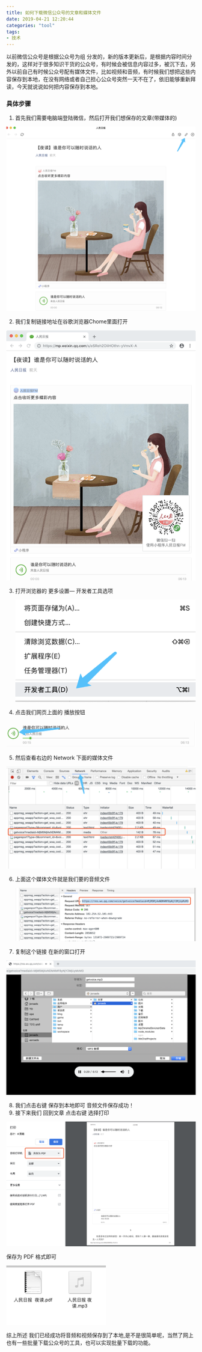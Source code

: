 ```yaml
---
title: 如何下载微信公众号的文章和媒体文件
date: 2019-04-21 12:20:44
categories: "tool"
tags:
- 技术
---
```


以前微信公众号是根据公众号为组 分发的，新的版本更新后，是根据内容时间分发的，这样对于很多知识干货的公众号，有时候会被信息内容过多，被沉下去，另外以前自己有时候公众号配有媒体文件，比如视频和音频，有时候我们想把这些内容保存到本地，在没有网络或者自己担心公众号突然一天不在了，依旧能够重新拜读，今天就说说如何把内容保存到本地。

<!-- more -->

### 具体步骤

1. 首先我们需要电脑端登陆微信，然后打开我们想保存的文章(带媒体的)

![image-20190516122842407](如何下载微信公众号的文章和媒体文件/image-20190516122842407.png)

2. 我们复制链接地址在谷歌浏览器Chome里面打开

![image-20190516123125396](如何下载微信公众号的文章和媒体文件/image-20190516123125396.png)

3. 打开浏览器的   更多设置— 开发者工具选项

   ![image-20190516123513008](如何下载微信公众号的文章和媒体文件/image-20190516123513008.png)

4. 点击我们网页上面的 播放按钮

![image-20190516130859338](如何下载微信公众号的文章和媒体文件/image-20190516130859338.png)

5. 然后查看右边的 Network 下面的媒体文件

![image-20190516131023334](如何下载微信公众号的文章和媒体文件/image-20190516131023334.png)

6. 上面这个媒体文件就是我们要的音频文件

   ![image-20190516131211270](如何下载微信公众号的文章和媒体文件/image-20190516131211270.png)

7. 复制这个链接 在新的窗口打开

![image-20190516131330368](如何下载微信公众号的文章和媒体文件/image-20190516131330368.png)

8. 我们点击右键 保存到本地即可  音频文件保存成功！
9. 接下来我们 回到文章 点击右键 选择打印

![image-20190516131518324](如何下载微信公众号的文章和媒体文件/image-20190516131518324.png)

保存为 PDF 格式即可

![image-20190516131735173](如何下载微信公众号的文章和媒体文件/image-20190516131735173.png)

综上所述  我们已经成功将音频和视频保存到了本地,是不是很简单呢，当然了网上也有一些批量下载公众号的工具，也可以实现批量下载的功能。


